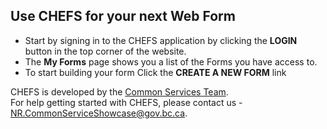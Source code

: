 ## Use CHEFS for your next Web Form

- Start by signing in to the CHEFS application by clicking the **LOGIN** button in the top corner of the website.
- The **My Forms** page shows you a list of the Forms you have access to.
- To start building your form Click the **CREATE A NEW FORM** link

CHEFS is developed by the [Common Services Team](https://bcgov.github.io/common-service-showcase/).<br />
For help getting started with CHEFS, please contact us - NR.CommonServiceShowcase@gov.bc.ca.